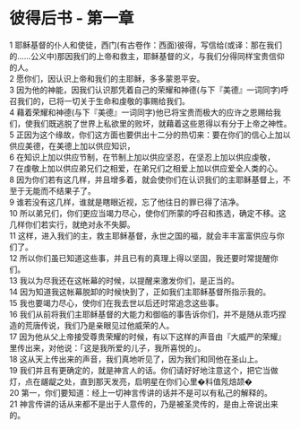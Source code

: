 # 彼得后书 - 第一章
  
 1 耶稣基督的仆人和使徒，西门(有古卷作：西面)彼得，写信给(或译：那在我们的……公义中)那因我们的上帝和救主，耶稣基督的义，与我们分得同样宝贵信仰的人。  
 2 愿你们，因认识上帝和我们的主耶稣，多多蒙恩平安。  
 3 因为他的神能，因我们认识那凭着自己的荣耀和神德(与下『美德』一词同字)呼召我们的，已将一切关于生命和虔敬的事赐给我们。  
 4 藉着荣耀和神德(与下『美德』一词同字)他已将宝贵而极大的应许之恩赐给我们，使我们既逃脱了世界上私欲里的败坏，就藉着这些恩得以有分于上帝之神性。  
 5 正因为这个缘故，你们这方面也要供出十二分的热切来：要在你们的信心上加以供应美德，在美德上加以供应知识，  
 6 在知识上加以供应节制，在节制上加以供应坚忍，在坚忍上加以供应虔敬，  
 7 在虔敬上加以供应弟兄们之相爱，在弟兄们之相爱上加以供应爱全人类的心。  
 8 因为你们若有这几样，并且增多着，就会使你们在认识我们的主耶稣基督上，不至于无能而不结果子了。  
 9 谁若没有这几样，谁就是瞎眼近视，忘了他往日的罪已得了洁净。  
 10 所以弟兄们，你们更应当竭力尽心，使你们所蒙的呼召和拣选，确定不移。这几样你们若实行，就绝对永不失脚。  
 11 这样，进入我们的主，救主耶稣基督，永世之国的福，就会丰丰富富供应与你们了。  
 12 所以你们虽已知道这些事，并且已有的真理上得以坚固，我还要时常提醒你们。  
 13 我以为尽我还在这帐幕的时候，以提醒来激发你们，是正当的。  
 14 因为知道我这帐幕脱卸的时候快到了，正如我们主耶稣基督所指示我的。  
 15 我也要竭力尽心，使你们在我去世以后还时常追念这些事。  
 16 我们从前将我们主耶稣基督的大能力和御临的事告诉你们，并不是随从乖巧捏造的荒唐传说，我们乃是亲眼见过他威荣的人。  
 17 因为他从父上帝接受尊贵荣耀的时候，有以下这样的声音由『大威严的荣耀』里传出来，对他说：「这是我所爱的儿子，我所喜悦的」。  
 18 这从天上传出来的声音，我们真地听见了，因为我们和同他在圣山上。  
 19 我们并且有更确定的，就是神言人的话。你们请好好地注意这个，把它当做灯，点在龌龊之处，直到那天发亮，启明星在你们心里�料值氖焙颉�  
 20 第一，你们要知道：经上一切神言传讲的话并不是可以有私己的解释的。  
 21 神言传讲的话从来都不是出于人意传的，乃是被圣灵传的，是由上帝说出来的。